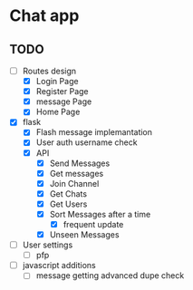 # Chat app

## TODO

- [ ] Routes design
    - [x] Login Page
    - [x] Register Page
    - [x] message Page
    - [x] Home Page

- [x] flask
    - [x] Flash message implemantation
    - [x] User auth username check
    - [x] API
        - [x] Send Messages
        - [x] Get messages
        - [x] Join Channel
        - [x] Get Chats
        - [x] Get Users
        - [x] Sort Messages after a time
            - [x] frequent update
        - [x] Unseen Messages

- [ ] User settings
    - [ ] pfp

- [ ] javascript additions
    - [ ] message getting advanced dupe check